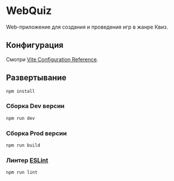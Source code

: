 # WebQuiz

Web-приложение для создания и проведения игр в жанре Квиз.

## Конфигурация

Смотри [Vite Configuration Reference](https://vitejs.dev/config/).

## Развертывание

```sh
npm install
```

### Сборка Dev версии

```sh
npm run dev
```

### Сборка Prod версии

```sh
npm run build
```

### Линтер [ESLint](https://eslint.org/)
```sh
npm run lint
```
